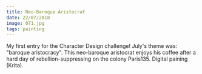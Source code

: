 ```yaml
---
title: Neo-Baroque Aristocrat
date: 22/07/2018
image: 071.jpg
tags: painting
---
```


My first entry for the Character Design challenge! July's theme was: "baroque aristocracy". This neo-baroque aristocrat enjoys his coffee after a hard day of rebellion-suppressing on the colony Paris135.
Digital paining (Krita).
